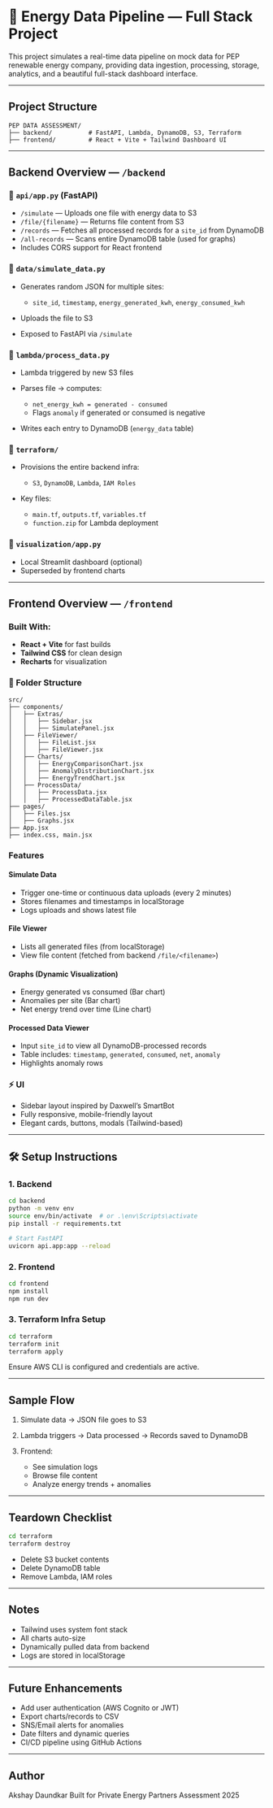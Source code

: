 # 🌱 Energy Data Pipeline — Full Stack Project

This project simulates a real-time data pipeline on mock data for PEP renewable energy company, providing data ingestion, processing, storage, analytics, and a beautiful full-stack dashboard interface.

---

## Project Structure

```
PEP DATA ASSESSMENT/
├── backend/          # FastAPI, Lambda, DynamoDB, S3, Terraform
├── frontend/         # React + Vite + Tailwind Dashboard UI
```

---

## Backend Overview — `/backend`

### 🔹 `api/app.py` (FastAPI)

- `/simulate` — Uploads one file with energy data to S3
- `/file/{filename}` — Returns file content from S3
- `/records` — Fetches all processed records for a `site_id` from DynamoDB
- `/all-records` — Scans entire DynamoDB table (used for graphs)
- Includes CORS support for React frontend

### 🔹 `data/simulate_data.py`

- Generates random JSON for multiple sites:

  - `site_id`, `timestamp`, `energy_generated_kwh`, `energy_consumed_kwh`

- Uploads the file to S3
- Exposed to FastAPI via `/simulate`

### 🔹 `lambda/process_data.py`

- Lambda triggered by new S3 files
- Parses file → computes:

  - `net_energy_kwh = generated - consumed`
  - Flags `anomaly` if generated or consumed is negative

- Writes each entry to DynamoDB (`energy_data` table)

### 🔹 `terraform/`

- Provisions the entire backend infra:

  - `S3`, `DynamoDB`, `Lambda`, `IAM Roles`

- Key files:

  - `main.tf`, `outputs.tf`, `variables.tf`
  - `function.zip` for Lambda deployment

### 🔹 `visualization/app.py`

- Local Streamlit dashboard (optional)
- Superseded by frontend charts

---

## Frontend Overview — `/frontend`

### Built With:

- **React + Vite** for fast builds
- **Tailwind CSS** for clean design
- **Recharts** for visualization

### 📂 Folder Structure

```
src/
├── components/
│   ├── Extras/
│   │   ├── Sidebar.jsx
│   │   ├── SimulatePanel.jsx
│   ├── FileViewer/
│   │   ├── FileList.jsx
│   │   ├── FileViewer.jsx
│   ├── Charts/
│   │   ├── EnergyComparisonChart.jsx
│   │   ├── AnomalyDistributionChart.jsx
│   │   ├── EnergyTrendChart.jsx
│   ├── ProcessData/
│   │   ├── ProcessData.jsx
│   │   ├── ProcessedDataTable.jsx
├── pages/
│   ├── Files.jsx
│   ├── Graphs.jsx
├── App.jsx
├── index.css, main.jsx
```

### Features

#### Simulate Data

- Trigger one-time or continuous data uploads (every 2 minutes)
- Stores filenames and timestamps in localStorage
- Logs uploads and shows latest file

#### File Viewer

- Lists all generated files (from localStorage)
- View file content (fetched from backend `/file/<filename>`)

#### Graphs (Dynamic Visualization)

- Energy generated vs consumed (Bar chart)
- Anomalies per site (Bar chart)
- Net energy trend over time (Line chart)

#### Processed Data Viewer

- Input `site_id` to view all DynamoDB-processed records
- Table includes: `timestamp`, `generated`, `consumed`, `net`, `anomaly`
- Highlights anomaly rows

### ⚡ UI

- Sidebar layout inspired by Daxwell’s SmartBot
- Fully responsive, mobile-friendly layout
- Elegant cards, buttons, modals (Tailwind-based)

---

## 🛠️ Setup Instructions

### 1. Backend

```bash
cd backend
python -m venv env
source env/bin/activate  # or .\env\Scripts\activate
pip install -r requirements.txt

# Start FastAPI
uvicorn api.app:app --reload
```

### 2. Frontend

```bash
cd frontend
npm install
npm run dev
```

### 3. Terraform Infra Setup

```bash
cd terraform
terraform init
terraform apply
```

Ensure AWS CLI is configured and credentials are active.

---

## Sample Flow

1. Simulate data → JSON file goes to S3
2. Lambda triggers → Data processed → Records saved to DynamoDB
3. Frontend:

   - See simulation logs
   - Browse file content
   - Analyze energy trends + anomalies

---

## Teardown Checklist

```bash
cd terraform
terraform destroy
```

- Delete S3 bucket contents
- Delete DynamoDB table
- Remove Lambda, IAM roles

---

## Notes

- Tailwind uses system font stack
- All charts auto-size
- Dynamically pulled data from backend
- Logs are stored in localStorage

---

## Future Enhancements

- Add user authentication (AWS Cognito or JWT)
- Export charts/records to CSV
- SNS/Email alerts for anomalies
- Date filters and dynamic queries
- CI/CD pipeline using GitHub Actions

---

## Author

Akshay Daundkar
Built for Private Energy Partners Assessment
2025
